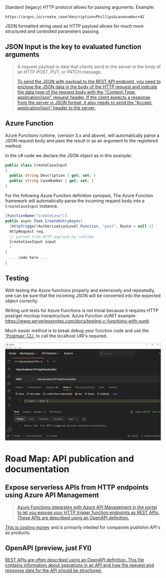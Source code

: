﻿
Standard (legacy) HTTP protocol allows for passing arguments. Example:

```
https://argos.io/create_case?description=Phillips&casenumber=42
```

JSON formatted string used as HTTP payload allows for much more structured and controlled parameters passing.

## JSON Input is the key to evaluated function arguments

> A request payload is data that clients send to the server in the body of an HTTP POST, PUT, or PATCH message. 
> 
> [To send the JSON with payload to the REST API endpoint, you need to enclose the JSON data in the body of the HTTP request and indicate the data type of the request body with the "Content-Type: application/json" request header. If the client expects a response from the server in JSON format, it also needs to send the "Accept: application/json" header to the server.](https://reqbin.com/req/2xhbguy8/json-payload-example#:~:text=To%20send%20the%20JSON%20with,application%2Fjson%22%20request%20header.)

## Azure Function 

Azure Functions runtime, (version 3.x and above), will automatically parse a JSON request body and pass the result in as an argument to the registered method.

In the c# code we declare the JSON object as in this example: 

```c#
public class CreateCaseInput
{
  public string Description { get; set; }
  public string CaseNumber { get; set; }
}
```

For the following Azure Function definition synopsis, The Azure Function framework will automatically parse the incoming request body into a `CreateCaseInput` instance.

```c#
[FunctionName("CreateCase")]
public async Task CreateEntryAsync(
  [HttpTrigger(AuthorizationLevel.Function, "post", Route = null )]
  HttpRequest req,
  // parsed from HTTP payload by runtime
  CreateCaseInput input 
  )
{
  ... code here ...
}
```
## Testing

With testing the Azure functions properly and extensively and repeatedly, one can be sure that the incoming JSON will be converted into the expected object correctly.

Writing unit tests for Azure Functions is not trivial because it requires HTTP post/get mockup insrastructure. Azure Function xUNIT example: https://www.serverlessnotes.com/docs/testing-c-functions-with-xunit.

Much easier method is to break debug your function code and use the ['Postman' CLI](https://www.postman.com/downloads/), to call the localhost URI's required.

![](media/postman-test.png)



# Road Map: API publication and documentation

## Expose serverless APIs from HTTP endpoints using Azure API Management

> [Azure Functions integrates with Azure API Management in the portal to let you expose your HTTP trigger function endpoints as REST APIs. These APIs are described using an OpenAPI definition. ](https://docs.microsoft.com/en-us/azure/azure-functions/functions-openapi-definition)

[This is costing money](https://azure.microsoft.com/en-gb/pricing/details/api-management/) and is primarily inteded for companies publishin API's as products.

## OpenAPI (preview, just FYI)

[REST APIs are often described using an OpenAPI definition. This file contains information about operations in an API and how the request and response data for the API should be structured.](https://docs.microsoft.com/en-us/azure/azure-functions/openapi-apim-integrate-visual-studio)